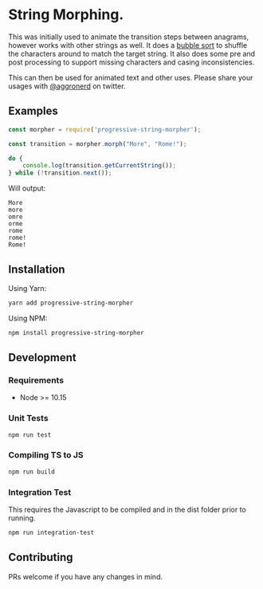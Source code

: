 # String Morphing.

This was initially used to animate the transition steps between anagrams, however works with other strings as well. It 
does a [bubble sort](https://en.wikipedia.org/wiki/Bubble_sort) to shuffle the characters around to match the target string. It also does some pre and post 
processing to support missing characters and casing inconsistencies.

This can then be used for animated text and other uses. Please share your usages with 
[@aggronerd](https://twitter.com/aggronerd) on twitter.

## Examples

```javascript
const morpher = require('progressive-string-morpher');

const transition = morpher.morph("More", "Rome!");

do {
    console.log(transition.getCurrentString());
} while (!transition.next());
```

Will output:

```
More
more
omre
orme
rome
rome!
Rome!
```

## Installation

Using Yarn:

```bash
yarn add progressive-string-morpher
```

Using NPM:

```bash
npm install progressive-string-morpher
```

## Development

### Requirements

* Node >= 10.15

### Unit Tests

```bash 
npm run test
```

### Compiling TS to JS

```bash
npm run build
```

### Integration Test

This requires the Javascript to be compiled and in the dist folder prior to running.

```bash
npm run integration-test
```

## Contributing

PRs welcome if you have any changes in mind.